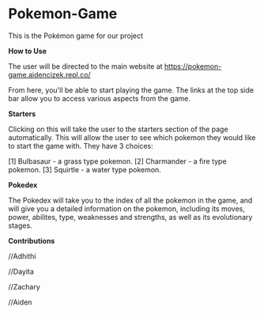 # Pokemon-Game
This is the Pokémon game for our project

**How to Use** 

The user will be directed to the main website at https://pokemon-game.aidencizek.repl.co/ 

From here, you'll be able to start playing the game. 
The links at the top side bar allow you to access various aspects from the game. 

**Starters**

Clicking on this will take the user to the starters section of the page automatically. This will allow the user to see which pokemon they would like to start the game with. They have 3 choices: 

[1] Bulbasaur - a grass type pokemon. 
[2] Charmander - a fire type pokemon. 
[3] Squirtle - a water type pokemon. 

**Pokedex**

The Pokedex will take you to the index of all the pokemon in the game, and will give you a detailed information on the pokemon, including its moves, power, abilites, type, weaknesses and strengths, as well as its evolutionary stages. 

**Contributions** 

//Adhithi 

//Dayita

//Zachary 

//Aiden 
